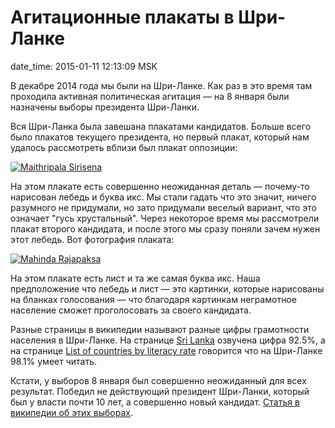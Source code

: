 # Агитационные плакаты в Шри-Ланке

date_time: 2015-01-11 12:13:09 MSK

В декабре 2014 года мы были на Шри-Ланке. Как раз в это время там проходила
активная политическая агитация — на 8 января были назначены выборы президента
Шри-Ланки.

Вся Шри-Ланка была завешана плакатами кандидатов. Больше всего было плакатов
текущего президента, но первый плакат, который нам удалось рассмотреть вблизи
был плакат оппозиции:

[![Maithripala Sirisena][1_small]][1_big]

На этом плакате есть совершенно неожиданная деталь — почему-то нарисован
лебедь и буква икс. Мы стали гадать что это значит, ничего разумного не
придумали, но зато придумали веселый вариант, что это означает "гусь
хрустальный". Через некоторое время мы рассмотрели плакат второго кандидата,
и после этого мы сразу поняли зачем нужен этот лебедь. Вот фотография
плаката:

[![Mahinda Rajapaksa][2_small]][2_big]

На этом плакате есть лист и та же самая буква икс. Наша предположение что
лебедь и лист — это картинки, которые нарисованы на бланках голосования —
что благодаря картинкам неграмотное население сможет проголосовать за своего
кандидата.

Разные страницы в википедии называют разные цифры грамотности населения в
Шри-Ланке. На странице [Sri Lanka](http://en.wikipedia.org/wiki/Sri_Lanka#Education)
озвучена цифра 92.5%, а на странице [List of countries by literacy rate](http://en.wikipedia.org/wiki/List_of_countries_by_literacy_rate)
говорится что на Шри-Ланке 98.1% умеет читать.

Кстати, у выборов 8 января был совершенно неожиданный для всех результат.
Победил не действующий президент Шри-Ланки, который был у власти почти 10
лет, а совершенно новый кандидат. [Статья в википедии об этих выборах](http://en.wikipedia.org/wiki/Sri_Lankan_presidential_election,_2015).

 [1_big]: https://upload.bessarabov.ru/bessarabov/J65Q0z-jTmx-UYLRn9g2RJuA9eQ.jpg
 [1_small]: https://upload.bessarabov.ru/bessarabov/N57c4C8RGBYl0MyuKvIfM1UOVTM.jpg
 [2_big]: https://upload.bessarabov.ru/bessarabov/Ke0frSWwoSziBGlAzi-PlmOvA3g.jpg
 [2_small]: https://upload.bessarabov.ru/bessarabov/KBKTUfa9yjHiaA4ICAYL4NOdtqU.jpg
